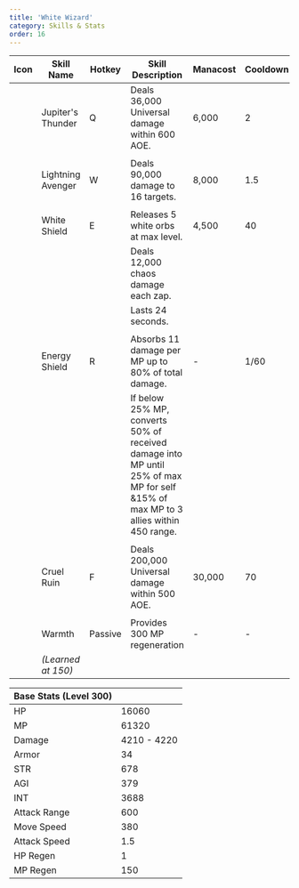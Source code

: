 ```yaml
---
title: 'White Wizard'
category: Skills & Stats
order: 16
---
```

| Icon | Skill Name        | Hotkey  | Skill Description                                                                 | Manacost | Cooldown | Buff Duration | Shard Cost | Max Level |
|------|-------------------|---------|-----------------------------------------------------------------------------------|----------|----------|---------------|------------|-----------|
|      | Jupiter's Thunder | Q       | Deals 36,000 Universal damage within 600 AOE.                                     | 6,000    | 2        | -             | -          | 30        |
|      |                   |         |                                                                                   |          |          |               |            |           |
|      | Lightning Avenger | W       | Deals 90,000 damage to 16 targets.                                                | 8,000    | 1.5      | -             | -          | 40        |
|      |                   |         |                                                                                   |          |          |               |            |           |
|      | White Shield      | E       | Releases 5 white orbs at max level.                                               | 4,500    | 40       | -             | -          | 30        |
|      |                   |         | Deals 12,000 chaos damage each zap.                                               |          |          |               |            |           |
|      |                   |         | Lasts 24 seconds.                                                                 |          |          |               |            |           |
|      |                   |         |                                                                                   |          |          |               |            |           |
|      | Energy Shield     | R       | Absorbs 11 damage per MP up to 80% of total damage.                               | -        | 1/60     | -             | -          | 30        |
|      |                   |         | If below 25% MP, converts 50% of received damage into MP until 25% of max MP for self &15% of max MP to 3 allies within 450 range.   |          |          |               |            |           |
|      |                   |         |                                                                                   |          |          |               |            |           |
|      | Cruel Ruin        | F       | Deals 200,000 Universal damage within 500 AOE.                                    | 30,000   | 70       | -             | 4          | 30        |
|      |                   |         |                                                                                   |          |          |               |            |           |
|      | Warmth            | Passive | Provides 300 MP regeneration                                                      | -        | -        | -             | -          | 1         |
|      | *(Learned at 150)*                  |         |                                                                                   |          |          |               |            |           |


| Base Stats (Level 300) |                   |
|------------------------|-------------------|
| HP                     | 16060             |
| MP                     | 61320             |
| Damage                 |       4210 - 4220 |
| Armor                  | 34                |
| STR                    | 678               |
| AGI                    | 379               |
| INT                    | 3688              |
| Attack Range           | 600               |
| Move Speed             | 380               |
| Attack Speed           | 1.5               |
| HP Regen               | 1                 |
| MP Regen               | 150               |